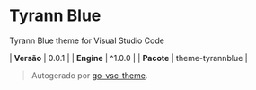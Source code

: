 # Tyrann Blue

Tyrann Blue theme for Visual Studio Code

| **Versão** | 0.0.1 |
| **Engine** | ^1.0.0 |
| **Pacote** | theme-tyrannblue |

> Autogerado por [go-vsc-theme](https://github.com/natalbu/go-vsc-theme).
